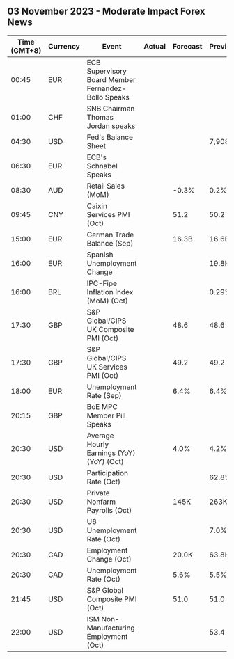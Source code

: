 ## 03 November 2023 - Moderate Impact Forex News

| Time (GMT+8) | Currency | Event | Actual | Forecast | Previous |
|------|----------|-------|--------|----------|----------|
| 00:45 | EUR | ECB Supervisory Board Member Fernandez-Bollo Speaks |  |  |  |
| 01:00 | CHF | SNB Chairman Thomas Jordan speaks |  |  |  |
| 04:30 | USD | Fed's Balance Sheet |  |  | 7,908B |
| 06:30 | EUR | ECB's Schnabel Speaks |  |  |  |
| 08:30 | AUD | Retail Sales (MoM) |  | -0.3% | 0.2% |
| 09:45 | CNY | Caixin Services PMI (Oct) |  | 51.2 | 50.2 |
| 15:00 | EUR | German Trade Balance (Sep) |  | 16.3B | 16.6B |
| 16:00 | EUR | Spanish Unemployment Change |  |  | 19.8K |
| 16:00 | BRL | IPC-Fipe Inflation Index (MoM) (Oct) |  |  | 0.29% |
| 17:30 | GBP | S&P Global/CIPS UK Composite PMI (Oct) |  | 48.6 | 48.6 |
| 17:30 | GBP | S&P Global/CIPS UK Services PMI (Oct) |  | 49.2 | 49.2 |
| 18:00 | EUR | Unemployment Rate (Sep) |  | 6.4% | 6.4% |
| 20:15 | GBP | BoE MPC Member Pill Speaks |  |  |  |
| 20:30 | USD | Average Hourly Earnings (YoY) (YoY) (Oct) |  | 4.0% | 4.2% |
| 20:30 | USD | Participation Rate (Oct) |  |  | 62.8% |
| 20:30 | USD | Private Nonfarm Payrolls (Oct) |  | 145K | 263K |
| 20:30 | USD | U6 Unemployment Rate (Oct) |  |  | 7.0% |
| 20:30 | CAD | Employment Change (Oct) |  | 20.0K | 63.8K |
| 20:30 | CAD | Unemployment Rate (Oct) |  | 5.6% | 5.5% |
| 21:45 | USD | S&P Global Composite PMI (Oct) |  | 51.0 | 51.0 |
| 22:00 | USD | ISM Non-Manufacturing Employment (Oct) |  |  | 53.4 |
